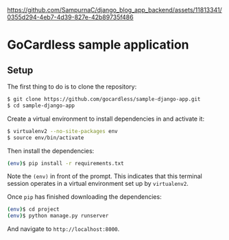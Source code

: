 


https://github.com/SampurnaC/django_blog_app_backend/assets/11813341/0355d294-4eb7-4d39-827e-42b89735f486


# GoCardless sample application

## Setup

The first thing to do is to clone the repository:

```sh
$ git clone https://github.com/gocardless/sample-django-app.git
$ cd sample-django-app
```

Create a virtual environment to install dependencies in and activate it:

```sh
$ virtualenv2 --no-site-packages env
$ source env/bin/activate
```

Then install the dependencies:

```sh
(env)$ pip install -r requirements.txt
```
Note the `(env)` in front of the prompt. This indicates that this terminal
session operates in a virtual environment set up by `virtualenv2`.

Once `pip` has finished downloading the dependencies:


```sh
(env)$ cd project
(env)$ python manage.py runserver
```
And navigate to `http://localhost:8000`.
```



